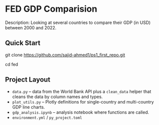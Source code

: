 # FED GDP Comparision

Description: Looking at several countries to compare their GDP (in USD) between 2000 and 2022.

## Quick Start
git clone https://github.com/sajid-ahmed1/ps1_first_repo.git

cd fed

## Project Layout

- `data.py` – data from the World Bank API plus a `clean_data` helper that cleans the data by column names and types.
- `plot_utils.py` – Plotly definitions for single-country and multi-country GDP line charts.
- `gdp_analysis.ipynb` – analysis notebook where functions are called.
- `environment.yml` / `py_project.toml` 